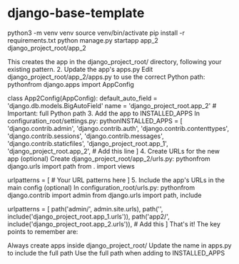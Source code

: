 # django-base-template

python3 -m venv venv
source venv/bin/activate
pip install -r requirements.txt
python manage.py startapp app_2 django_project_root/app_2

This creates the app in the django_project_root/ directory, following your existing pattern.
2. Update the app's apps.py
Edit django_project_root/app_2/apps.py to use the correct Python path:
pythonfrom django.apps import AppConfig


class App2Config(AppConfig):
    default_auto_field = 'django.db.models.BigAutoField'
    name = 'django_project_root.app_2'  # Important: full Python path
3. Add the app to INSTALLED_APPS
In configuration_root/settings.py:
pythonINSTALLED_APPS = [
    'django.contrib.admin',
    'django.contrib.auth',
    'django.contrib.contenttypes',
    'django.contrib.sessions',
    'django.contrib.messages',
    'django.contrib.staticfiles',
    'django_project_root.app_1',
    'django_project_root.app_2',  # Add this line
]
4. Create URLs for the new app (optional)
Create django_project_root/app_2/urls.py:
pythonfrom django.urls import path
from . import views

urlpatterns = [
    # Your URL patterns here
]
5. Include the app's URLs in the main config (optional)
In configuration_root/urls.py:
pythonfrom django.contrib import admin
from django.urls import path, include

urlpatterns = [
    path('admin/', admin.site.urls),
    path('', include('django_project_root.app_1.urls')),
    path('app2/', include('django_project_root.app_2.urls')),  # Add this
]
That's it! The key points to remember are:

Always create apps inside django_project_root/
Update the name in apps.py to include the full path
Use the full path when adding to INSTALLED_APPS